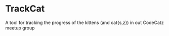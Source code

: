TrackCat
========

A tool for tracking the progress of the kittens (and cat{s,z}) in out CodeCatz meetup group
